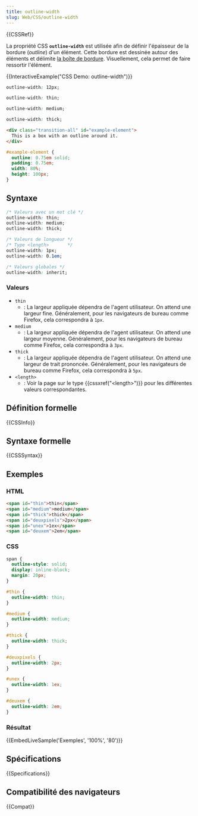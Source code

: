 ```yaml
---
title: outline-width
slug: Web/CSS/outline-width
---
```


{{CSSRef}}

La propriété CSS **`outline-width`** est utilisée afin de définir l'épaisseur de la bordure (_outline_) d'un élément. Cette bordure est dessinée autour des éléments et délimite [la boîte de bordure](/fr/docs/Learn/CSS/Building_blocks/The_box_model). Visuellement, cela permet de faire ressortir l'élément.

{{InteractiveExample("CSS Demo: outline-width")}}

```css interactive-example-choice
outline-width: 12px;
```

```css interactive-example-choice
outline-width: thin;
```

```css interactive-example-choice
outline-width: medium;
```

```css interactive-example-choice
outline-width: thick;
```

```html interactive-example
<div class="transition-all" id="example-element">
  This is a box with an outline around it.
</div>
```

```css interactive-example
#example-element {
  outline: 0.75em solid;
  padding: 0.75em;
  width: 80%;
  height: 100px;
}
```

## Syntaxe

```css
/* Valeurs avec un mot clé */
outline-width: thin;
outline-width: medium;
outline-width: thick;

/* Valeurs de longueur */
/* Type <length>       */
outline-width: 1px;
outline-width: 0.1em;

/* Valeurs globales */
outline-width: inherit;
```

### Valeurs

- `thin`
  - : La largeur appliquée dépendra de l'agent utilisateur. On attend une largeur fine. Généralement, pour les navigateurs de bureau comme Firefox, cela correspondra à `1px`.
- `medium`
  - : La largeur appliquée dépendra de l'agent utilisateur. On attend une largeur moyenne. Généralement, pour les navigateurs de bureau comme Firefox, cela correspondra à `3px`.
- `thick`
  - : La largeur appliquée dépendra de l'agent utilisateur. On attend une largeur de trait prononcée. Généralement, pour les navigateurs de bureau comme Firefox, cela correspondra à `5px`.
- `<length>`
  - : Voir la page sur le type {{cssxref("&lt;length&gt;")}} pour les différentes valeurs correspondantes.

## Définition formelle

{{CSSInfo}}

## Syntaxe formelle

{{CSSSyntax}}

## Exemples

### HTML

```html
<span id="thin">thin</span>
<span id="medium">medium</span>
<span id="thick">thick</span>
<span id="deuxpixels">2px</span>
<span id="unex">1ex</span>
<span id="deuxem">2em</span>
```

### CSS

```css
span {
  outline-style: solid;
  display: inline-block;
  margin: 20px;
}

#thin {
  outline-width: thin;
}

#medium {
  outline-width: medium;
}

#thick {
  outline-width: thick;
}

#deuxpixels {
  outline-width: 2px;
}

#unex {
  outline-width: 1ex;
}

#deuxem {
  outline-width: 2em;
}
```

### Résultat

{{EmbedLiveSample('Exemples', '100%', '80')}}

## Spécifications

{{Specifications}}

## Compatibilité des navigateurs

{{Compat}}
